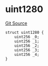 # uint1280
[Git Source](https://github.com/thrackle-io/uint1024/blob/de533978886e948519d62c7bc35e591ac86bf087/src/UintTypes.sol)


```solidity
struct uint1280 {
    uint256 _0;
    uint256 _1;
    uint256 _2;
    uint256 _3;
    uint256 _4;
}
```

